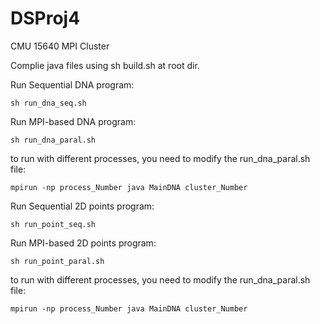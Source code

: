 DSProj4
=======

CMU 15640 MPI Cluster

Complie java files using sh build.sh at root dir.

Run Sequential DNA program:

```sh run_dna_seq.sh```

Run MPI-based DNA program:

```sh run_dna_paral.sh```

to run with different processes, you need to modify the run_dna_paral.sh file:

```mpirun -np process_Number java MainDNA cluster_Number```

Run Sequential 2D points program:

```sh run_point_seq.sh```

Run MPI-based 2D points program:

```sh run_point_paral.sh```

to run with different processes, you need to modify the run_dna_paral.sh file:

```mpirun -np process_Number java MainDNA cluster_Number```




